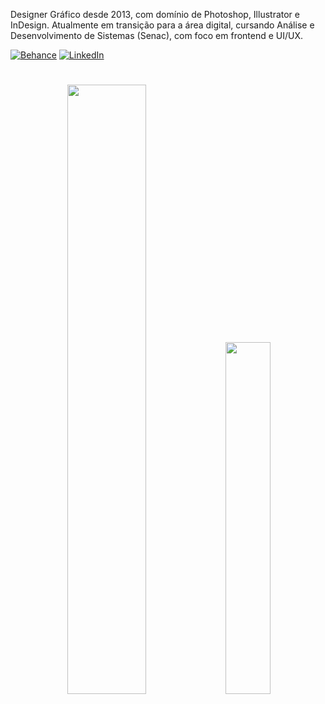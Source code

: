 <div align="left">

 Designer Gráfico desde 2013, com domínio de Photoshop, Illustrator e InDesign. Atualmente em transição para a área digital, cursando Análise e Desenvolvimento de Sistemas (Senac), com foco em frontend e UI/UX.

[![Behance](https://img.shields.io/badge/Behance-1769ff?style=for-the-badge&logo=behance&logoColor=white)](https://behance.net/fcmacedo) [![LinkedIn](https://img.shields.io/badge/linkedin-%230077B5.svg?style=for-the-badge&logo=linkedin&logoColor=white)](https://linkedin.com/in/filipecmacedo)
#
<p align="center">
<img src="https://github-readme-stats.vercel.app/api?username=filipe-macedo&show_icons=true&theme=github_dark&border_color=fff0" width="50%" />
<img src="https://github-readme-stats.vercel.app/api/top-langs/?username=filipe-macedo&hide=scss,jupyter%20notebook&layout=compact&theme=github_dark&border_color=fff0" width="38%" />
</p>
